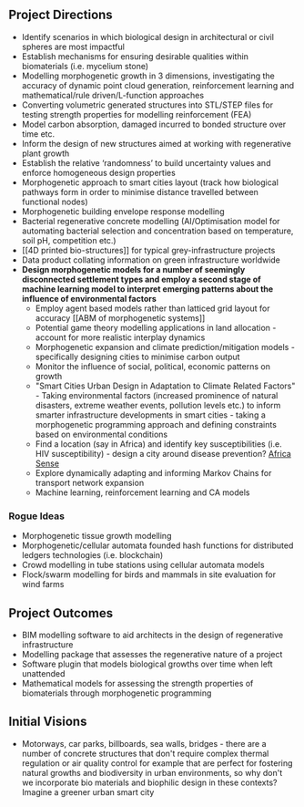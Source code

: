 ## Project Directions

- Identify scenarios in which biological design in architectural or civil spheres are most impactful
- Establish mechanisms for ensuring desirable qualities within biomaterials (i.e. mycelium stone)
- Modelling morphogenetic growth in 3 dimensions, investigating the accuracy of dynamic point cloud generation, reinforcement learning and mathematical/rule driven/L-function approaches
- Converting volumetric generated structures into STL/STEP files for testing strength properties for modelling reinforcement (FEA)
- Model carbon absorption, damaged incurred to bonded structure over time etc.
- Inform the design of new structures aimed at working with regenerative plant growth
- Establish the relative ‘randomness’ to build uncertainty values and enforce homogeneous design properties
- Morphogenetic approach to smart cities layout (track how biological pathways form in order to minimise distance travelled between functional nodes)
- Morphogenetic building envelope response modelling
- Bacterial regenerative concrete modelling (AI/Optimisation model for automating bacterial selection and concentration based on temperature, soil pH, competition etc.)
- [[4D printed bio-structures]] for typical grey-infrastructure projects
- Data product collating information on green infrastructure worldwide
- **Design morphogenetic models for a number of seemingly disconnected settlement types and employ a second stage of machine learning model to interpret emerging patterns about the influence of environmental factors**
	- Employ agent based models rather than latticed grid layout for accuracy [[ABM of morphogenetic systems]]
	- Potential game theory modelling applications in land allocation - account for more realistic interplay dynamics
	- Morphogenetic expansion and climate prediction/mitigation models - specifically designing cities to minimise carbon output
	- Monitor the influence of social, political, economic patterns on growth
	- "Smart Cities Urban Design in Adaptation to Climate Related Factors" - Taking environmental factors (increased prominence of natural disasters, extreme weather events, pollution levels etc.) to inform smarter infrastructure developments in smart cities - taking a morphogenetic programming approach and defining constraints based on environmental conditions
	- Find a location (say in Africa) and identify key susceptibilities (i.e. HIV susceptibility) - design a city around disease prevention? [Africa Sense](https://www.ucl.ac.uk/bartlett/casa/research/current-projects/africa-centrei-sense)
	- Explore dynamically adapting and informing Markov Chains for transport network expansion
	- Machine learning, reinforcement learning and CA models
### Rogue Ideas

- Morphogenetic tissue growth modelling
- Morphogenetic/cellular automata founded hash functions for distributed ledgers technologies (i.e. blockchain)
- Crowd modelling in tube stations using cellular automata models
- Flock/swarm modelling for birds and mammals in site evaluation for wind farms
## Project Outcomes

- BIM modelling software to aid architects in the design of regenerative infrastructure
- Modelling package that assesses the regenerative nature of a project
- Software plugin that models biological growths over time when left unattended
- Mathematical models for assessing the strength properties of biomaterials through morphogenetic programming

## Initial Visions

- Motorways, car parks, billboards, sea walls, bridges - there are a number of concrete structures that don't require complex thermal regulation or air quality control for example that are perfect for fostering natural growths and biodiversity in urban environments, so why don't we incorporate bio materials and biophilic design in these contexts? Imagine a greener urban smart city